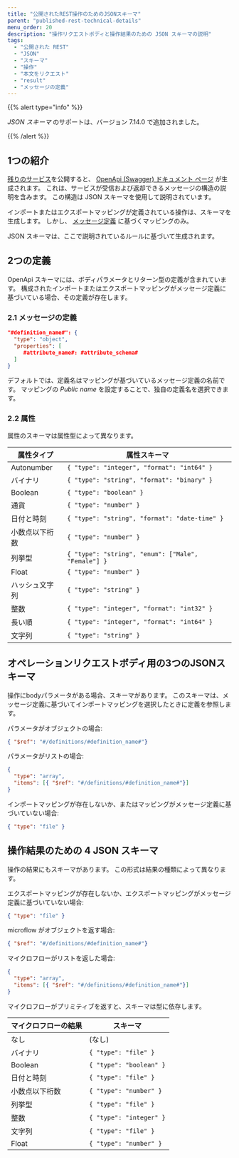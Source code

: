```yaml
---
title: "公開されたREST操作のためのJSONスキーマ"
parent: "published-rest-technical-details"
menu_order: 20
description: "操作リクエストボディと操作結果のための JSON スキーマの説明"
tags:
  - "公開された REST"
  - "JSON"
  - "スキーマ"
  - "操作"
  - "本文をリクエスト"
  - "result"
  - "メッセージの定義"
---
```


{{% alert type="info" %}}

*JSON スキーマ* のサポートは、バージョン 7.14.0 で追加されました。

{{% /alert %}}

## 1つの紹介

[残りのサービス](published-rest-services)を公開すると、 [OpenApi (Swagger) ドキュメント ページ](published-rest-services#interactive-documentation) が生成されます。 これは、サービスが受信および返却できるメッセージの構造の説明を含みます。 この構造は JSON スキーマを使用して説明されています。

インポートまたはエクスポートマッピングが定義されている操作は、スキーマを生成します。 しかし、 [メッセージ定義](message-definitions) に基づくマッピングのみ。

JSON スキーマは、ここで説明されているルールに基づいて生成されます。

## 2つの定義

OpenApi スキーマには、ボディパラメータとリターン型の定義が含まれています。 構成されたインポートまたはエクスポートマッピングがメッセージ定義に基づいている場合、その定義が存在します。

### 2.1 メッセージの定義

```json
"#definition_name#": { 
  "type": "object",
  "properties": [
     #attribute_name#: #attribute_schema#
  ]
}
```

デフォルトでは、定義名はマッピングが基づいているメッセージ定義の名前です。 マッピングの _Public name_ を設定することで、独自の定義名を選択できます。

### 2.2 属性

属性のスキーマは属性型によって異なります。

| 属性タイプ      | 属性スキーマ                                             |
| ---------- | -------------------------------------------------- |
| Autonumber | `{ "type": "integer", "format": "int64" }`         |
| バイナリ       | `{ "type": "string", "format": "binary" }`         |
| Boolean    | `{ "type": "boolean" }`                            |
| 通貨         | `{ "type": "number" }`                             |
| 日付と時刻      | `{ "type": "string", "format": "date-time" }`      |
| 小数点以下桁数    | `{ "type": "number" }`                             |
| 列挙型        | `{ "type": "string", "enum": ["Male", "Female"] }` |
| Float      | `{ "type": "number" }`                             |
| ハッシュ文字列    | `{ "type": "string" }`                             |
| 整数         | `{ "type": "integer", "format": "int32" }`         |
| 長い順        | `{ "type": "integer", "format": "int64" }`         |
| 文字列        | `{ "type": "string" }`                             |

## オペレーションリクエストボディ用の3つのJSONスキーマ

操作にbodyパラメータがある場合、スキーマがあります。 このスキーマは、メッセージ定義に基づいてインポートマッピングを選択したときに定義を参照します。

パラメータがオブジェクトの場合:

```json
{ "$ref": "#/definitions/#definition_name#"}
```

パラメータがリストの場合:

```json
{ 
  "type": "array",
  "items": [{ "$ref": "#/definitions/#definition_name#"}]
}
```

インポートマッピングが存在しないか、またはマッピングがメッセージ定義に基づいていない場合:

```json
{ "type": "file" }
```

## 操作結果のための 4 JSON スキーマ

操作の結果にもスキーマがあります。 この形式は結果の種類によって異なります。

エクスポートマッピングが存在しないか、エクスポートマッピングがメッセージ定義に基づいていない場合:

```json
{ "type": "file" }
```

microflow がオブジェクトを返す場合:

```json
{ "$ref": "#/definitions/#definition_name#"}
```

マイクロフローがリストを返した場合:

```json
{ 
  "type": "array",
  "items": [{ "$ref": "#/definitions/#definition_name#"}]
}
```

マイクロフローがプリミティブを返すと、スキーマは型に依存します。

| マイクロフローの結果 | スキーマ                    |
| ---------- | ----------------------- |
| なし         | (なし)                    |
| バイナリ       | `{ "type": "file" }`    |
| Boolean    | `{ "type": "boolean" }` |
| 日付と時刻      | `{ "type": "file" }`    |
| 小数点以下桁数    | `{ "type": "number" }`  |
| 列挙型        | `{ "type": "file" }`    |
| 整数         | `{ "type": "integer" }` |
| 文字列        | `{ "type": "file" }`    |
| Float      | `{ "type": "number" }`  |
